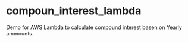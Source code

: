 # compoun_interest_lambda
Demo for AWS Lambda to calculate compound interest basen on Yearly ammounts.
